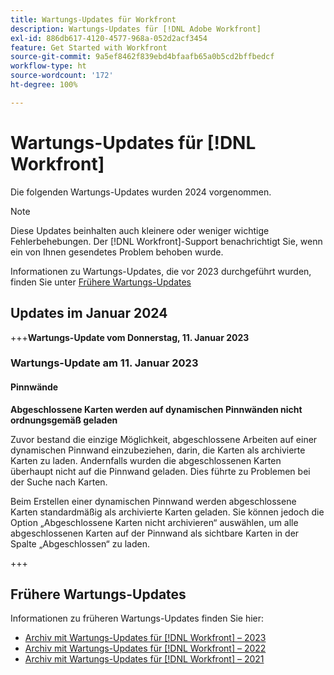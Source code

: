 ```yaml
---
title: Wartungs-Updates für Workfront
description: Wartungs-Updates für [!DNL Adobe Workfront]
exl-id: 886db617-4120-4577-968a-052d2acf3454
feature: Get Started with Workfront
source-git-commit: 9a5ef8462f839ebd4bfaafb65a0b5cd2bffbedcf
workflow-type: ht
source-wordcount: '172'
ht-degree: 100%

---
```


# Wartungs-Updates für [!DNL Workfront]

Die folgenden Wartungs-Updates wurden 2024 vorgenommen.

>[!NOTE]
>
>Diese Updates beinhalten auch kleinere oder weniger wichtige Fehlerbehebungen. Der [!DNL Workfront]-Support benachrichtigt Sie, wenn ein von Ihnen gesendetes Problem behoben wurde.

Informationen zu Wartungs-Updates, die vor 2023 durchgeführt wurden, finden Sie unter [Frühere Wartungs-Updates](#previous-maintenance-updates)

## Updates im Januar 2024

<!--

+++**Maintenance Update on January 12, 2024**

### Maintenance Update on January 12, 2024

#### Boards

**Cannot attach a document to a card**

When a user attempts to attach a document to a connected card, the user can select the document to attach, but the document does not appear in the document area of the card, and the document is not attached to the object that the card is connected to.

This has been reported in cards connected to issues.

**Card appears on multiple sprints**

When a user is viewing a sprint on Boards, cards that are in different sprints appear on the board. This issue is intermittent.

**Card doesn't close when using Boards view in a Project**

When a user is viewing the Boards view on a task list in a project, and creates a card, the card does not close or save. This prevents the user from returning to the project.

To close the card, the user must edit the URL to remove "board" and anything to the right of "board."

**Cards persist when changing iteration**

When a user is viewing an iteration on a board and then changes the iteration, the cards displaying for the new iteration are the cards from an iteration the user was viewing previously. 

**Error in [!UICONTROL Comments] section of cards**

When a user is viewing a card and scrolls to the [!UICONTROL Comments], section, comments are not displayed, and the user sees the following error:

"[!UICONTROL Something went wrong. Please try again later.]"

**Issues when viewing subtask status**

The following issues have been reported regarding viewing subtask status on a card in Boards:

* The status is shown as "Select status" even when the task already has a status. This status can be seen when viewing the task directly.
* If the user attempts to select a status, the screen goes blank and must be refreshed.

**"[!UICONTROL You have no access]" when viewing comments on a card**

When a user attempts to view comments on a card that is not connected to a [!DNL Workfront] object, they see the following message: 

"[!UICONTROL You have no access to view comments on this object]"

This may occur even when the user could previously see comments on the card.

+++

-->

+++**Wartungs-Update vom Donnerstag, 11. Januar 2023**

### Wartungs-Update am 11. Januar 2023

#### Pinnwände

**Abgeschlossene Karten werden auf dynamischen Pinnwänden nicht ordnungsgemäß geladen**

Zuvor bestand die einzige Möglichkeit, abgeschlossene Arbeiten auf einer dynamischen Pinnwand einzubeziehen, darin, die Karten als archivierte Karten zu laden. Andernfalls wurden die abgeschlossenen Karten überhaupt nicht auf die Pinnwand geladen. Dies führte zu Problemen bei der Suche nach Karten.

Beim Erstellen einer dynamischen Pinnwand werden abgeschlossene Karten standardmäßig als archivierte Karten geladen. Sie können jedoch die Option „Abgeschlossene Karten nicht archivieren“ auswählen, um alle abgeschlossenen Karten auf der Pinnwand als sichtbare Karten in der Spalte „Abgeschlossen“ zu laden.

+++

## Frühere Wartungs-Updates

Informationen zu früheren Wartungs-Updates finden Sie hier:

* [Archiv mit Wartungs-Updates für [!DNL Workfront] – 2023](2023-updates.md)
* [Archiv mit Wartungs-Updates für [!DNL Workfront] – 2022](2022-updates.md)
* [Archiv mit Wartungs-Updates für [!DNL Workfront] – 2021](2021-updates.md)
